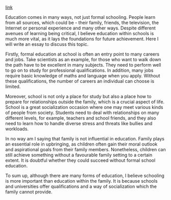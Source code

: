 [link](https://www.ielts-writing.info/EXAM/ielts_writing_samples_task_2/1135/)

Education comes in many ways, not just formal schooling. People learn from all sources, which could be - their family, friends, the television, the Internet or personal experience and many other ways. Despite different avenues of learning being critical, I believe education within schools is much more vital, as it lays the foundations for future achievement. Here I will write an essay to discuss this topic.

Firstly, formal education at school is often an entry point to many careers and jobs. Take scientists as an example, for those who want to walk down the path have to be excellent in many subjects. They need to perform well to go on to study for professional qualifications. In addition, many jobs require basic knowledge of maths and language when you apply. Without these qualifications, the number of careers an individual can choose is limited.

Moreover, school is not only a place for study but also a place how to prepare for relationships outside the family, which is a crucial aspect of life. School is a great socialization occasion where one may meet various kinds of people from society. Students need to deal with relationships on many different levels, for example, teachers and school friends, and they also need to learn how to handle diverse stress and threats like bullies and workloads.

In no way am I saying that family is not influential in education. Family plays an essential role in upbringing, as children often gain their moral outlook and aspirational goals from their family members. Nonetheless, children can still achieve something without a favourable family setting to a certain extent. It is doubtful whether they could succeed without formal school education.

To sum up, although there are many forms of education, I believe schooling is more important than education within the family. It is because schools and universities offer qualifications and a way of socialization which the family cannot provide.
